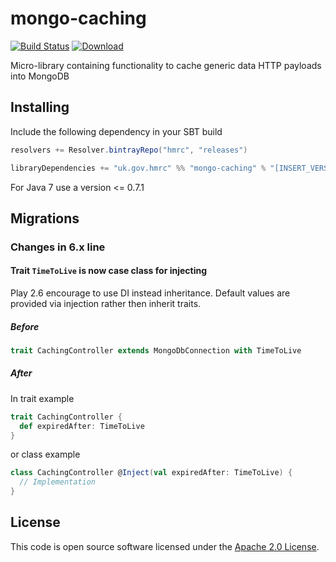 # mongo-caching

[![Build Status](https://travis-ci.org/hmrc/mongo-caching.svg?branch=master)](https://travis-ci.org/hmrc/mongo-caching) [ ![Download](https://api.bintray.com/packages/hmrc/releases/mongo-caching/images/download.svg) ](https://bintray.com/hmrc/releases/mongo-caching/_latestVersion)

Micro-library containing functionality to cache generic data HTTP payloads into MongoDB

## Installing

Include the following dependency in your SBT build

``` scala
resolvers += Resolver.bintrayRepo("hmrc", "releases")

libraryDependencies += "uk.gov.hmrc" %% "mongo-caching" % "[INSERT_VERSION]"
```
For Java 7 use a version <= 0.7.1

## Migrations

### Changes in 6.x line

#### Trait `TimeToLive` is now case class for injecting

Play 2.6 encourage to use DI instead inheritance. Default values are provided via injection rather then inherit traits.

##### Before

```scala
trait CachingController extends MongoDbConnection with TimeToLive 
```
##### After
In trait example 
```scala
trait CachingController {
  def expiredAfter: TimeToLive
}
```
or class example
```scala
class CachingController @Inject(val expiredAfter: TimeToLive) {
  // Implementation 
}
```

## License ##
 
This code is open source software licensed under the [Apache 2.0 License]("http://www.apache.org/licenses/LICENSE-2.0.html").


